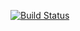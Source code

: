 [![Build Status](https://travis-ci.org/rporrini/rporrini.info.svg?branch=master)](https://travis-ci.org/rporrini/rporrini.info)
